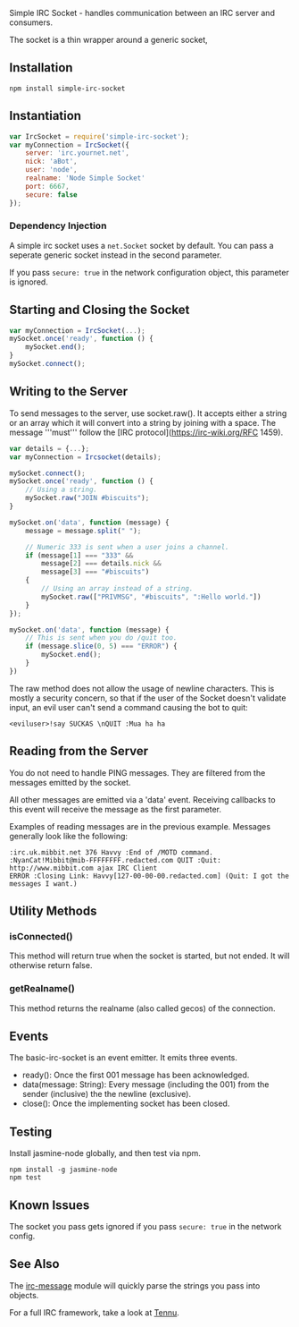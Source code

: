 Simple IRC Socket - handles communication between an IRC server and consumers.

The socket is a thin wrapper around a generic socket, 

## Installation ##

```
npm install simple-irc-socket
```

## Instantiation ##

```javascript
var IrcSocket = require('simple-irc-socket');
var myConnection = IrcSocket({
    server: 'irc.yournet.net',
    nick: 'aBot',
    user: 'node',
    realname: 'Node Simple Socket'
    port: 6667,
    secure: false
});
```
### Dependency Injection ###

A simple irc socket uses a `net.Socket` socket by default. You can pass a
seperate generic socket instead in the second parameter.

If you pass `secure: true` in the network configuration object, this parameter is ignored.

## Starting and Closing the Socket ##

```javascript
var myConnection = IrcSocket(...);
mySocket.once('ready', function () {
    mySocket.end();
}
mySocket.connect();
```

## Writing to the Server ##
To send messages to the server, use socket.raw(). It accepts either a
string or an array which it will convert into a string by joining with
a space. The message '''must''' follow the 
[IRC protocol](https://irc-wiki.org/RFC 1459).

```javascript
var details = {...};
var myConnection = Ircsocket(details);

mySocket.connect();
mySocket.once('ready', function () {
    // Using a string.
    mySocket.raw("JOIN #biscuits");
}

mySocket.on('data', function (message) {
    message = message.split(" ");

    // Numeric 333 is sent when a user joins a channel.
    if (message[1] === "333" &&
        message[2] === details.nick &&
        message[3] === "#biscuits")
    {
        // Using an array instead of a string.
        mySocket.raw(["PRIVMSG", "#biscuits", ":Hello world."])
    }
});

mySocket.on('data', function (message) {
    // This is sent when you do /quit too.
    if (message.slice(0, 5) === "ERROR") {
        mySocket.end();
    }
})
```

The raw method does not allow the usage of newline characters. This is
mostly a security concern, so that if the user of the Socket doesn't
validate input, an evil user can't send a command causing the bot to quit:

```
<eviluser>!say SUCKAS \nQUIT :Mua ha ha
```

## Reading from the Server ##

You do not need to handle PING messages. They are filtered from the messages
emitted by the socket.

All other messages are emitted via a 'data' event. Receiving callbacks to this
event will receive the message as the first parameter.

Examples of reading messages are in the previous example. Messages generally
look like the following:

```
:irc.uk.mibbit.net 376 Havvy :End of /MOTD command.
:NyanCat!Mibbit@mib-FFFFFFFF.redacted.com QUIT :Quit: http://www.mibbit.com ajax IRC Client
ERROR :Closing Link: Havvy[127-00-00-00.redacted.com] (Quit: I got the messages I want.)
```

## Utility Methods ##

### isConnected() ###

This method will return true when the socket is started, but not ended. It
will otherwise return false.

### getRealname() ###

This method returns the realname (also called gecos) of the connection.

## Events ##

The basic-irc-socket is an event emitter. It emits three events.

+ ready(): Once the first 001 message has been acknowledged.
+ data(message: String): Every message (including the 001) from the
sender (inclusive) the the newline (exclusive).
+ close(): Once the implementing socket has been closed.

## Testing ##

Install jasmine-node globally, and then test via npm.

```
npm install -g jasmine-node
npm test
```

## Known Issues ##

The socket you pass gets ignored if you pass `secure: true` in the network config.

## See Also

The [irc-message](https://github.com/expr/irc-message) module will quickly parse the strings you pass into objects.

For a full IRC framework, take a look at [Tennu](https://github.com/havvy/tennu).
